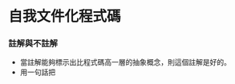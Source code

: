 # 自我文件化程式碼
### 註解與不註解
* 當註解能夠標示出比程式碼高一層的抽象概念，則這個註解是好的。
* 用一句話把
<!--stackedit_data:
eyJoaXN0b3J5IjpbMTA5NjIxMTgxNiwxNDgyNDk0NDYsMTc1OT
k1NzA2MV19
-->